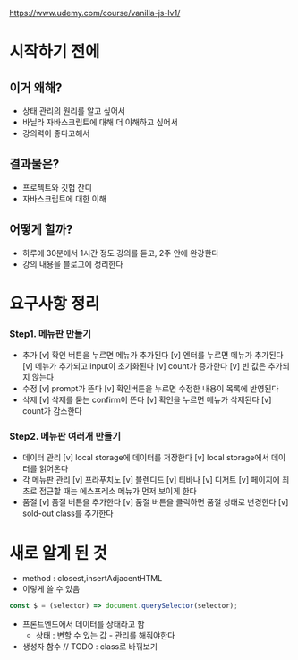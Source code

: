 https://www.udemy.com/course/vanilla-js-lv1/

# 시작하기 전에

## 이거 왜해?

- 상태 관리의 원리를 알고 싶어서
- 바닐라 자바스크립트에 대해 더 이해하고 싶어서
- 강의력이 좋다고해서

## 결과물은?

- 프로젝트와 깃헙 잔디
- 자바스크립트에 대한 이해

## 어떻게 할까?

- 하루에 30분에서 1시간 정도 강의를 듣고, 2주 안에 완강한다
- 강의 내용을 블로그에 정리한다

# 요구사항 정리

### Step1. 메뉴판 만들기

- 추가
  [v] 확인 버튼을 누르면 메뉴가 추가된다
  [v] 엔터를 누르면 메뉴가 추가된다
  [v] 메뉴가 추가되고 input이 초기화된다
  [v] count가 증가한다
  [v] 빈 값은 추가되지 않는다
- 수정
  [v] prompt가 뜬다
  [v] 확인버튼을 누르면 수정한 내용이 목록에 반영된다
- 삭제
  [v] 삭제를 묻는 confirm이 뜬다
  [v] 확인을 누르면 메뉴가 삭제된다
  [v] count가 감소한다

### Step2. 메뉴판 여러개 만들기

- 데이터 관리
  [v] local storage에 데이터를 저장한다
  [v] local storage에서 데이터를 읽어온다
- 각 메뉴판 관리
  [v] 프라푸치노
  [v] 블렌디드
  [v] 티바나
  [v] 디저트
  [v] 페이지에 최초로 접근할 때는 에스프레소 메뉴가 먼저 보이게 한다
- 품절
  [v] 품절 버튼을 추가한다
  [v] 품절 버튼을 클릭하면 품절 상태로 변경한다
  [v] sold-out class를 추가한다

# 새로 알게 된 것

- method : closest,insertAdjacentHTML
- 이렇게 쓸 수 있음

```javascript
const $ = (selector) => document.querySelector(selector);
```

- 프론트엔드에서 데이터를 상태라고 함
  - 상태 : 변할 수 있는 값 - 관리를 해줘야한다
- 생성자 함수 // TODO : class로 바꿔보기
